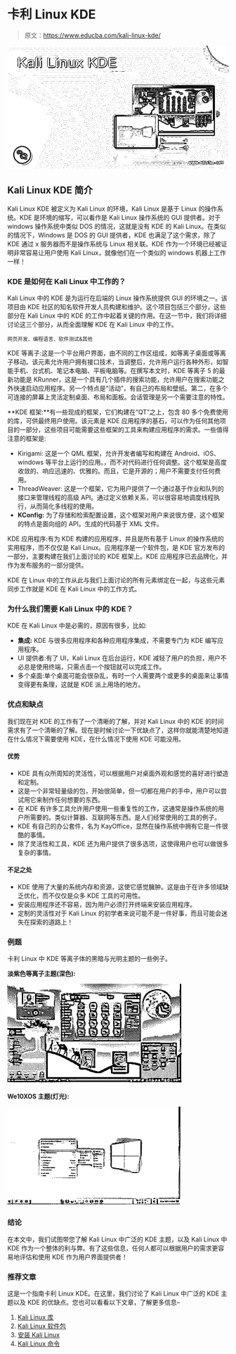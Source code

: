 # 卡利 Linux KDE

> 原文：<https://www.educba.com/kali-linux-kde/>

![Kali Linux KDE](img/1db69995d3fe156cf8f32e4f0bba8885.png)



## Kali Linux KDE 简介

Kali Linux KDE 被定义为 Kali Linux 的环境，Kali Linux 是基于 Linux 的操作系统。KDE 是环境的缩写，可以看作是 Kali Linux 操作系统的 GUI 提供者。对于 windows 操作系统中类似 DOS 的情况，这就是没有 KDE 的 Kali Linux。在类似的情况下，Windows 是 DOS 的 GUI 提供者，KDE 也满足了这个需求，除了 KDE 通过 x 服务器而不是操作系统与 Linux 相关联。KDE 作为一个环境已经被证明非常容易让用户使用 Kali Linux，就像他们在一个类似的 windows 机器上工作一样！

### KDE 是如何在 Kali Linux 中工作的？

Kali Linux 中的 KDE 是为运行在后端的 Linux 操作系统提供 GUI 的环境之一。该项目由 KDE 社区的知名软件开发人员构建和维护。这个项目包括三个部分，这些部分在 Kali Linux 中的 KDE 的工作中起着关键的作用。在这一节中，我们将详细讨论这三个部分，从而全面理解 KDE 在 Kali Linux 中的工作。

<small>网页开发、编程语言、软件测试&其他</small>

KDE 等离子:这是一个平台用户界面，由不同的工作区组成，如等离子桌面或等离子移动。该元素允许用户拥有接口技术，当调整后，允许用户运行各种外形，如智能手机、台式机、笔记本电脑、平板电脑等。在撰写本文时，KDE 等离子 5 的最新功能是 KRunner，这是一个具有几个插件的搜索功能，允许用户在搜索功能之外快速启动应用程序。另一个特点是“活动”，有自己的布局和壁纸。第二，在多个可连接的屏幕上灵活定制桌面、布局和面板。会话管理是另一个需要注意的特性。

**KDE 框架:**有一些现成的框架，它们构建在“QT”之上，包含 80 多个免费使用的库，可供最终用户使用。该元素是 KDE 应用程序的基石，可以作为任何其他项目的一部分，这些项目可能需要这些框架的工具来构建应用程序的需求。一些值得注意的框架是:

*   Kirigami: 这是一个 QML 框架，允许开发者编写和构建在 Android、iOS、windows 等平台上运行的应用。，而不对代码进行任何调整。这个框架是高度收敛的、响应迅速的、优雅的。而且，它是开源的；用户不需要支付任何费用。
*   ThreadWeaver: 这是一个框架，它为用户提供了一个通过基于作业和队列的接口来管理线程的高级 API。通过定义依赖关系，可以很容易地调度线程执行，从而简化多线程的使用。
*   **KConfig:** 为了存储和检索配置设置，这个框架对用户来说很方便，这个框架的特点是面向组的 API。生成的代码基于 XML 文件。

KDE 应用程序:有为 KDE 构建的应用程序，并且是所有基于 Linux 的操作系统的实用程序，而不仅仅是 Kali Linux。应用程序是一个软件包，是 KDE 官方发布的一部分，主要构建在我们上面讨论的 KDE 框架上。KDE 应用程序已去品牌化，并作为发布服务的一部分提供。

KDE 在 Linux 中的工作从此与我们上面讨论的所有元素绑定在一起，与这些元素同步工作就是 KDE 在 Kali Linux 中的工作方式。

### 为什么我们需要 Kali Linux 中的 KDE？

KDE 在 Kali Linux 中是必需的，原因有很多，比如:

*   **集成:** KDE 与很多应用程序和各种应用程序集成，不需要专门为 KDE 编写应用程序。
*   UI 提供者:有了 UI，Kali Linux 在后台运行，KDE 减轻了用户的负担，用户不必总是使用终端，只需点击一个按钮就可以完成工作。
*   多个桌面:单个桌面可能会很杂乱，有时一个人需要两个或更多的桌面来让事情变得更有条理，这就是 KDE 派上用场的地方。

### 优点和缺点

我们现在对 KDE 的工作有了一个清晰的了解，并对 Kali Linux 中的 KDE 的时间需求有了一个清晰的了解。现在是时候讨论一下优缺点了，这样你就能清楚地知道在什么情况下需要使用 KDE，在什么情况下使用 KDE 可能没用。

#### 优势

*   KDE 具有众所周知的灵活性，可以根据用户对桌面外观和感觉的喜好进行塑造和定制。
*   这是一个非常轻量级的包，开始很简单，但一切都在用户的手中，用户可以尝试用它来制作任何想要的东西。
*   在 KDE 有许多工具允许用户使用一些重复性的工作，这通常是操作系统的用户所需要的。类似计算器、互联网等东西。是人们经常使用的工具的例子。
*   KDE 有自己的办公套件，名为 KayOffice，显然在操作系统中拥有它是一件很酷的事情。
*   除了灵活性和工具，KDE 还为用户提供了很多选项，这使得用户也可以做很多复杂的事情。

#### 不足之处

*   KDE 使用了大量的系统内存和资源，这使它感觉臃肿。这是由于在许多领域缺乏优化，而不仅仅是众多 KDE 工具的可用性。
*   安装应用程序还不容易，因为用户必须打开终端来安装应用程序。
*   定制的灵活性对于 Kali Linux 的初学者来说可能不是一件好事，而且可能会迷失在探索的道路上！

### **例题**

卡利 Linux 中 KDE 等离子体的黑暗与光明主题的一些例子。

**淡紫色等离子主题(深色):**

![Kali Linux KDE output 1](img/26c1edd4a690a282dd92b8641d3d7812.png)



**We10XOS 主题(灯光):**

![Kali Linux KDE output 2](img/bcc6ffca357d803fae358eab23b9fee3.png)



### 结论

在本文中，我们试图带您了解 Kali Linux 中广泛的 KDE 主题，以及 Kali Linux 中 KDE 作为一个整体的利与弊。有了这些信息，任何人都可以根据用户的需求更容易地评估和使用 KDE 作为用户界面提供者！

### 推荐文章

这是一个指南卡利 Linux KDE。在这里，我们讨论了 Kali Linux 中广泛的 KDE 主题以及 KDE 的优缺点。您也可以看看以下文章，了解更多信息–

1.  [Kali Linux 库](https://www.educba.com/kali-linux-repository/)
2.  [Kali Linux 软件包](https://www.educba.com/kali-linux-packages/)
3.  [安装 Kali Linux](https://www.educba.com/install-kali-linux/)
4.  [Kali Linux 命令](https://www.educba.com/kali-linux-commands/)





